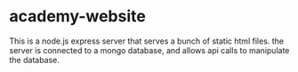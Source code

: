 # academy-website
This is a node.js express server that serves a bunch of static html files. the server is connected to 
a mongo database, and allows api calls to manipulate the database. 
